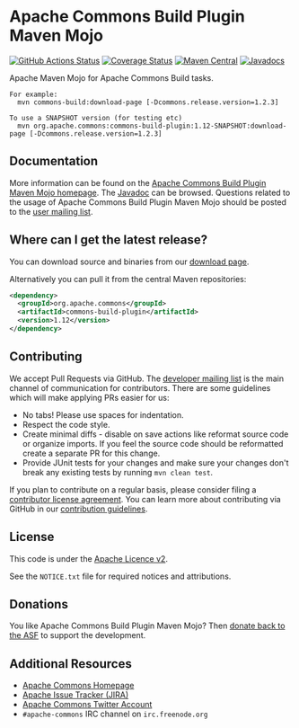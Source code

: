<!---
 Licensed to the Apache Software Foundation (ASF) under one or more
 contributor license agreements.  See the NOTICE file distributed with
 this work for additional information regarding copyright ownership.
 The ASF licenses this file to You under the Apache License, Version 2.0
 (the "License"); you may not use this file except in compliance with
 the License.  You may obtain a copy of the License at

      http://www.apache.org/licenses/LICENSE-2.0

 Unless required by applicable law or agreed to in writing, software
 distributed under the License is distributed on an "AS IS" BASIS,
 WITHOUT WARRANTIES OR CONDITIONS OF ANY KIND, either express or implied.
 See the License for the specific language governing permissions and
 limitations under the License.
-->
<!---
 +======================================================================+
 |****                                                              ****|
 |****      THIS FILE IS GENERATED BY THE COMMONS BUILD PLUGIN      ****|
 |****                    DO NOT EDIT DIRECTLY                      ****|
 |****                                                              ****|
 +======================================================================+
 | TEMPLATE FILE: readme-md-template.md                                 |
 | commons-build-plugin/trunk/src/main/resources/commons-xdoc-templates |
 +======================================================================+
 |                                                                      |
 | 1) Re-generate using: mvn commons-build:readme-md                    |
 |                                                                      |
 | 2) Set the following properties in the component's pom:              |
 |    - commons.componentid (required, alphabetic, lower case)          |
 |    - commons.release.version (required)                              |
 |                                                                      |
 | 3) Example Properties                                                |
 |                                                                      |
 |  <properties>                                                        |
 |    <commons.componentid>math</commons.componentid>                   |
 |    <commons.release.version>1.2</commons.release.version>            |
 |  </properties>                                                       |
 |                                                                      |
 +======================================================================+
--->
Apache Commons Build Plugin Maven Mojo
===================

[![GitHub Actions Status](https://github.com/apache/commons-commons-build-plugin/workflows/Java%20CI/badge.svg)](https://github.com/apache/commons-commons-build-plugin/actions)
[![Coverage Status](https://coveralls.io/repos/apache/commons-commons-build-plugin/badge.svg)](https://coveralls.io/r/apache/commons-commons-build-plugin)
[![Maven Central](https://maven-badges.herokuapp.com/maven-central/org.apache.commons/commons-build-plugin/badge.svg)](https://maven-badges.herokuapp.com/maven-central/org.apache.commons/commons-build-plugin/)
[![Javadocs](https://javadoc.io/badge/org.apache.commons/commons-build-plugin/1.12.svg)](https://javadoc.io/doc/org.apache.commons/commons-build-plugin/1.12)

Apache Maven Mojo for Apache Commons Build tasks.

    For example:
      mvn commons-build:download-page [-Dcommons.release.version=1.2.3]

    To use a SNAPSHOT version (for testing etc)
      mvn org.apache.commons:commons-build-plugin:1.12-SNAPSHOT:download-page [-Dcommons.release.version=1.2.3]

Documentation
-------------

More information can be found on the [Apache Commons Build Plugin Maven Mojo homepage](https://commons.apache.org/proper/commons-commons-build-plugin).
The [Javadoc](https://commons.apache.org/proper/commons-commons-build-plugin/apidocs) can be browsed.
Questions related to the usage of Apache Commons Build Plugin Maven Mojo should be posted to the [user mailing list][ml].

Where can I get the latest release?
-----------------------------------
You can download source and binaries from our [download page](https://commons.apache.org/proper/commons-commons-build-plugin/download_commons-build-plugin.cgi).

Alternatively you can pull it from the central Maven repositories:

```xml
<dependency>
  <groupId>org.apache.commons</groupId>
  <artifactId>commons-build-plugin</artifactId>
  <version>1.12</version>
</dependency>
```

Contributing
------------

We accept Pull Requests via GitHub. The [developer mailing list][ml] is the main channel of communication for contributors.
There are some guidelines which will make applying PRs easier for us:
+ No tabs! Please use spaces for indentation.
+ Respect the code style.
+ Create minimal diffs - disable on save actions like reformat source code or organize imports. If you feel the source code should be reformatted create a separate PR for this change.
+ Provide JUnit tests for your changes and make sure your changes don't break any existing tests by running ```mvn clean test```.

If you plan to contribute on a regular basis, please consider filing a [contributor license agreement](https://www.apache.org/licenses/#clas).
You can learn more about contributing via GitHub in our [contribution guidelines](CONTRIBUTING.md).

License
-------
This code is under the [Apache Licence v2](https://www.apache.org/licenses/LICENSE-2.0).

See the `NOTICE.txt` file for required notices and attributions.

Donations
---------
You like Apache Commons Build Plugin Maven Mojo? Then [donate back to the ASF](https://www.apache.org/foundation/contributing.html) to support the development.

Additional Resources
--------------------

+ [Apache Commons Homepage](https://commons.apache.org/)
+ [Apache Issue Tracker (JIRA)](https://issues.apache.org/jira/browse/COMMONSSITE)
+ [Apache Commons Twitter Account](https://twitter.com/ApacheCommons)
+ `#apache-commons` IRC channel on `irc.freenode.org`

[ml]:https://commons.apache.org/mail-lists.html
